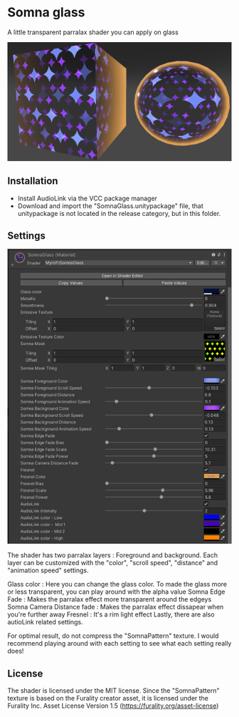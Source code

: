 # Somna glass

A little transparent parralax shader you can apply on glass

![Showcase](https://github.com/MyroG/MyroP-shader-dump/blob/master/SomnaGlass/Doc/example.png)


## Installation

- Install AudioLink via the VCC package manager
- Download and import the "SomnaGlass.unitypackage" file, that unitypackage is not located in the release category, but in this folder.

## Settings

![Showcase](https://github.com/MyroG/MyroP-shader-dump/blob/master/SomnaGlass/Doc/settings.png)

The shader has two parralax layers : Foreground and background.
Each layer can be customized with the "color", "scroll speed", "distance" and "animation speed" settings.

Glass color : Here you can change the glass color. To made the glass more or less transparent, you can play around with the alpha value
Somna Edge Fade : Makes the parralax effect more transparent around the edgeys
Somna Camera Distance fade : Makes the parralax effect dissapear when you're further away
Fresnel : It's a rim light effect
Lastly, there are also autioLink related settings.

For optimal result, do not compress the "SomnaPattern" texture.
I would recommend playing around with each setting to see what each setting really does!

## License

The shader is licensed under the MIT license.
Since the "SomnaPattern" texture is based on the Furality creator asset, it is licensed under the Furality Inc. Asset License Version 1.5 (https://furality.org/asset-license)